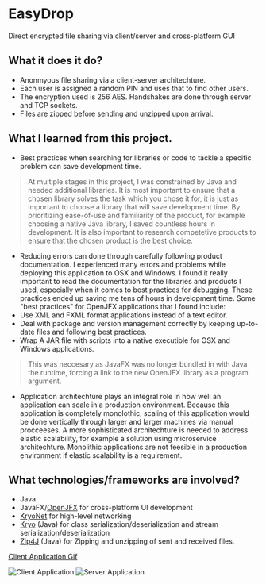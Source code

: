 # EasyDrop
Direct encrypted file sharing via client/server and cross-platform GUI

## What it does it do?
- Anonmyous file sharing via a client-server architechture.
- Each user is assigned a random PIN and uses that to find other users.
- The encryption used is 256 AES. Handshakes are done through server and TCP sockets.
- Files are zipped before sending and unzipped upon arrival.

## What I learned from this project.
- Best practices when searching for libraries or code to tackle a specific problem can save development time.
> At multiple stages in this project, I was constrained by Java and needed additional libraries. It is most important to ensure that a chosen library solves the task which you chose it for, it is just as important to choose a library that will save development time. By prioritizing ease-of-use and familiarity of the product, for example choosing a native Java library, I saved countless hours in development. It is also important to research competetive products to ensure that the chosen product is the best choice. 
- Reducing errors can done through carefully following product documentation. I experienced many errors and problems while deploying this application to OSX and Windows. I found it really important to read the documentation for the libraries and products I used, especially when it comes to best practices for debugging. These practices ended up saving me tens of hours in development time. Some "best practices" for OpenJFX applications that I found include:
- Use XML and FXML format applications instead of a text editor.
- Deal with package and version management correctly by keeping up-to-date files and following best practices.
- Wrap A JAR file with scripts into a native executible for OSX and Windows applications.
> This was neccesary as JavaFX was no longer bundled in with Java the runtime, forcing a link to the new OpenJFX library as a program argument.
- Application architechture plays an integral role in how well an application can scale in a production environment. Because this application is completely monolothic, scaling of this application would be done vertically through larger and larger machines via manual procceeses. A more sophisticated architechture is needed to address elastic scalability, for example a solution using microservice architechture. Monolithic applications are not feesible in a production environment if elastic scalability is a requirement.

## What technologies/frameworks are involved?
- Java
- JavaFX/[OpenJFX](https://openjfx.io/) for cross-platform UI development
- [KryoNet](https://github.com/EsotericSoftware/kryonet) for high-level networking
- [Kryo](https://github.com/EsotericSoftware/kryo) (Java) for class serialization/deserialization and stream serialization/deserialization
- [Zip4J](https://github.com/srikanth-lingala/zip4j) (Java) for Zipping and unzipping of sent and received files.

[Client Application Gif](https://i.gyazo.com/346f5f6dda1f1abe48c9c1410de140fa.mp4)

![Client Application](https://i.gyazo.com/f16f55add65bec9996d8c8df7e84d3f1.png)
![Server Application](https://i.gyazo.com/7bf29ff31750435c1a853afdabad946e.png)
